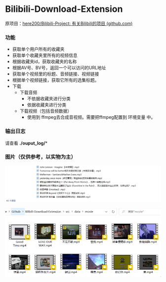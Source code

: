 # Bilibili-Download-Extension

原项目：[here200/Bilibili-Project: 有关Bilibili的项目 (github.com)](https://github.com/here200/Bilibili-Project)



### 功能

- 获取单个用户所有的收藏夹
- 获取单个收藏夹里所有的视频信息
- 根据收藏夹id，获取收藏夹的名称
- 根据AV号、BV号，返回一个可以访问的URL地址
- 获取单个视频里的标题、音频链接、视频链接
- 根据单个视频链接，获取它所有的选集标题。
- 下载
  - 下载音频
    - 不依据收藏夹进行分类
    - 依据收藏夹进行分类
  - 下载视频（包括音频数据）
    - 使用到 ffmpeg去合成音视频。需要把ffmpeg配置到 环境变量 中。

### 输出日志

请查看 **./ouput_log/***

### 图片（仅供参考，以实物为主）

![image-20221024165901352](images/image-20221024165901352.png)

![image-20221024165944091](images/image-20221024165944091.png)
